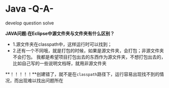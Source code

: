 # Java -Q-A-

develop  question  solve

**JAVA问题:在Eclipse中源文件夹与文件夹有什么区别？**

 - 1.源文件夹在classpath中，这样运行时可以找到；
 - 2.还有一个不同哦，就是打包的时候，如果是源文件夹，会打包；非源文件夹不会打包。
我都是希望项目打包出去的东西作为源文件夹，不想打包出去的，比如自己写的一些说明文档呀，就用非源文件夹

**！！！！！**创建错了，就不是在`classpath`路径下，运行容易出现找不到的情况，而出现难以找出问题所在
